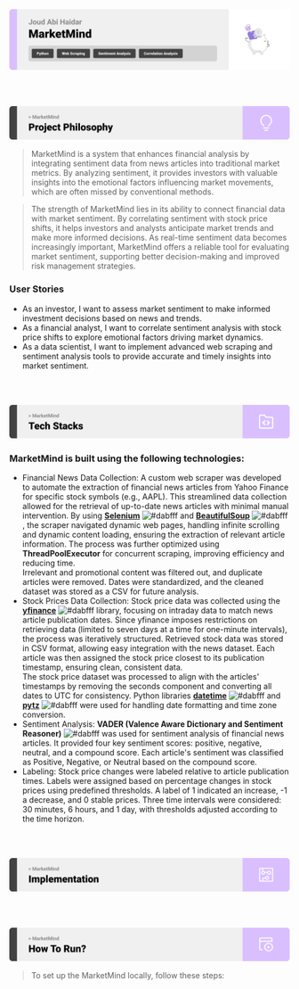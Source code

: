 <img src="./readme/title1.svg"/>

<br><br>

<!-- project philosophy -->
<img src="./readme/title2.svg"/>

> MarketMind is a system that enhances financial analysis by integrating sentiment data from news articles into traditional market metrics. By analyzing sentiment, it provides investors with valuable insights into the emotional factors influencing market movements, which are often missed by conventional methods.

> The strength of MarketMind lies in its ability to connect financial data with market sentiment. By correlating sentiment with stock price shifts, it helps investors and analysts anticipate market trends and make more informed decisions. As real-time sentiment data becomes increasingly important, MarketMind offers a reliable tool for evaluating market sentiment, supporting better decision-making and improved risk management strategies.

### User Stories
- As an investor, I want to assess market sentiment to make informed investment decisions based on news and trends.
- As a financial analyst, I want to correlate sentiment analysis with stock price shifts to explore emotional factors driving market dynamics.
- As a data scientist, I want to implement advanced web scraping and sentiment analysis tools to provide accurate and timely insights into market sentiment.

<br><br>
<!-- Tech stack -->
<img src="./readme/title3.svg"/>

###  MarketMind is built using the following technologies:

- Financial News Data Collection: A custom web scraper was developed to automate the extraction of financial news articles from Yahoo Finance for specific stock symbols (e.g., AAPL). This streamlined data collection allowed for the retrieval of up-to-date news articles with minimal manual intervention. By using **[Selenium](https://www.selenium.dev/)** ![#dabfff](https://via.placeholder.com/15/dabfff/000000?text=) and **[BeautifulSoup](https://www.crummy.com/software/BeautifulSoup/)** ![#dabfff](https://via.placeholder.com/15/dabfff/000000?text=), the scraper navigated dynamic web pages, handling infinite scrolling and dynamic content loading, ensuring the extraction of relevant article information. The process was further optimized using **ThreadPoolExecutor** for concurrent scraping, improving efficiency and reducing time.<br>
Irrelevant and promotional content was filtered out, and duplicate articles were removed. Dates were standardized, and the cleaned dataset was stored as a CSV for future analysis.
- Stock Prices Data Collection: Stock price data was collected using the **[yfinance](https://pypi.org/project/yfinance/)** ![#dabfff](https://via.placeholder.com/15/dabfff/000000?text=) library, focusing on intraday data to match news article publication dates. Since yfinance imposes restrictions on retrieving data (limited to seven days at a time for one-minute intervals), the process was iteratively structured. Retrieved stock data was stored in CSV format, allowing easy integration with the news dataset. Each article was then assigned the stock price closest to its publication timestamp, ensuring clean, consistent data.<br>
The stock price dataset was processed to align with the articles' timestamps by removing the seconds component and converting all dates to UTC for consistency. Python libraries **[datetime](https://docs.python.org/3/library/datetime.html)** ![#dabfff](https://via.placeholder.com/15/dabfff/000000?text=) and **[pytz](https://pypi.org/project/pytz/)** ![#dabfff](https://via.placeholder.com/15/dabfff/000000?text=) were used for handling date formatting and time zone conversion.
- Sentiment Analysis: **VADER (Valence Aware Dictionary and Sentiment Reasoner)** ![#dabfff](https://via.placeholder.com/15/dabfff/000000?text=) was used for sentiment analysis of financial news articles. It provided four key sentiment scores: positive, negative, neutral, and a compound score. Each article's sentiment was classified as Positive, Negative, or Neutral based on the compound score.
- Labeling: Stock price changes were labeled relative to article publication times. Labels were assigned based on percentage changes in stock prices using predefined thresholds. A label of 1 indicated an increase, -1 a decrease, and 0 stable prices. Three time intervals were considered: 30 minutes, 6 hours, and 1 day, with thresholds adjusted according to the time horizon.

<br><br>


<!-- Database Design -->
<!-- <img src="./readme/title5.svg"/>

###  Star Schema:
The star schema for TerrAlert offers several advantages, including simplicity, as its clear structure with a central fact table and surrounding dimension tables makes data access intuitive and easy to navigate. It provides improved performance for queries on large datasets, crucial for analyzing both historical records and real-time data.

<img src="./readme/ER_Diagram.png"/>


<br><br> -->


<!-- Implementation -->
<img src="./readme/title6.svg"/>


<!-- ### User Screens (Power BI report)

| Landing Page                          | Overview                                |
| ----------------------------------------- | ----------------------------------------- |
| ![Demo](./readme/landing_page.png) | ![Demo](./readme/overview.png) |

| Country-Specific Drill-Through          | Sneak Peek                          |
| --------------------------------- | -------------------------------------- |
| ![Demo](./readme/country_drill_through.png) | ![Demo](./readme/sneak_peek1.gif) |

### User Screens (Python)

| Real Time Earthquake Monitoring                          | 
| ----------------------------------------- | 
| <img src="./readme/earthquakes.gif" width="800" height="auto" /> |
<!-- | ![Demo](./readme/earthquake.gif) | -->


<br><br> 


<!-- Unit Testing -->
<!-- <img src="./readme/title9.svg"/>

###  Ensuring Quality: The Importance of Data Validation:

- Data validation ensures the accuracy of the ETL process through detailed logging. During extraction, logs track data sources and any access issues. In transformation, they document processing steps and validation checks. The loading phase logs capture the success of data uploads and any conflicts. These logs are essential for monitoring data flow and maintaining data quality, ensuring the final dataset is reliable for analysis.
<br><br>

| Logs                        | 
| ----------------------------------------- | 
| ![Demo](./readme/logs.png) |


<br><br> -->


<!-- How to run -->
<img src="./readme/title10.svg"/>

> To set up the MarketMind locally, follow these steps:

<!-- ### Prerequisites

Make sure to have the following dependencies installed:

- PostgreSQL
- Required Python libraries (listed in requirements.txt)

### Installation
1. Clone the repository:
   ```
      git clone https://github.com/joudabihaidar/TerrAlert.git
   ```
2. Install the necessary Python libraries:
   ```
      pip install -r requirements.txt
   ```
Now, you should be able to run the project locally and explore its features. -->
